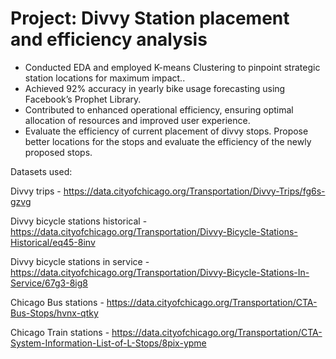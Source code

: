 # Project: Divvy Station placement and efficiency analysis
- Conducted EDA and employed K-means Clustering to pinpoint strategic station locations for maximum impact..
- Achieved 92% accuracy in yearly bike usage forecasting using Facebook’s Prophet Library.
- Contributed to enhanced operational efficiency, ensuring optimal allocation of resources and improved user experience.
- Evaluate the efficiency of current placement of divvy stops. Propose better locations for the stops and evaluate the efficiency of the newly proposed stops.

Datasets used:

Divvy trips - https://data.cityofchicago.org/Transportation/Divvy-Trips/fg6s-gzvg

Divvy bicycle stations historical - https://data.cityofchicago.org/Transportation/Divvy-Bicycle-Stations-Historical/eq45-8inv

Divvy bicycle stations in service - https://data.cityofchicago.org/Transportation/Divvy-Bicycle-Stations-In-Service/67g3-8ig8

Chicago Bus stations - https://data.cityofchicago.org/Transportation/CTA-Bus-Stops/hvnx-qtky

Chicago Train stations - https://data.cityofchicago.org/Transportation/CTA-System-Information-List-of-L-Stops/8pix-ypme
